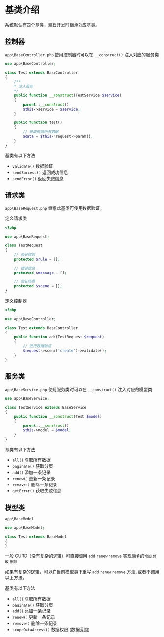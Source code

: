 # 基类介绍
系统默认有四个基类，建议开发时继承对应基类。

## 控制器
`app\BaseController.php`
使用控制器时可以在 `__construct()` 注入对应的服务类

```php
use app\BaseController;

class Test extends BaseController
{   
    /**
    * 注入服务
    */
    public function __construct(TestService $service)
    {
        parent::__construct()
        $this->service = $service;
    }

    public function test()
    {
        // 获取前端所有数据
        $data = $this->request->param();
    }
}
```

基类有以下方法
* `validate()` 数据验证
* `sendSuccess()` 返回成功信息
* `sendError()` 返回失败信息

## 请求类
`app\BaseRequest.php`
继承此基类可使用数据验证。

定义请求类
```php
<?php

use app\BaseRequest;

class TestRequest
{
    // 验证规则
    protected $rule = [];

    // 错误信息
    protected $message = [];

    // 验证场景
    protected $scene = [];
}
```

定义控制器
```php
<?php

use app\BaseController;

class Test extends BaseController
{
    public function add(TestRequest $request)
    {
        // 进行数据验证
        $request->scene('create')->validate();
    }
}
```

## 服务类
`app\BaseService.php`
使用服务类时可以在 `__construct()` 注入对应的模型类

```php
use app\BaseService;

class TestService extends BaseService
{
    public function __construct(Test $model)
    {
        parent::__construct()
        $this->model = $model;
    }
}
```

基类有以下方法
* `all()` 获取所有数据
* `paginate()` 获取分页
* `add()` 添加一条记录
* `renew()` 更新一条记录
* `remove()` 删除一条记录
* `getError()` 获取失败信息

## 模型类
`app\BaseModel`

```php
use app\BaseModel;

class Test extends BaseModel
{
}
```

一般 CURD（没有复杂的逻辑）可直接调用 `add` `renew` `remove` 实现简单的`增加` `修改` `删除`

如果有复杂的逻辑，可以在当前模型类下重写 `add` `renew` `remove` 方法,  或者不调用以上方法。

基类有以下方法
* `all()` 获取所有数据
* `paginate()` 获取分页
* `add()` 添加一条记录
* `renew()` 更新一条记录
* `remove()` 删除一条记录
* `scopeDataAccess()` 数据权限 (数据范围)